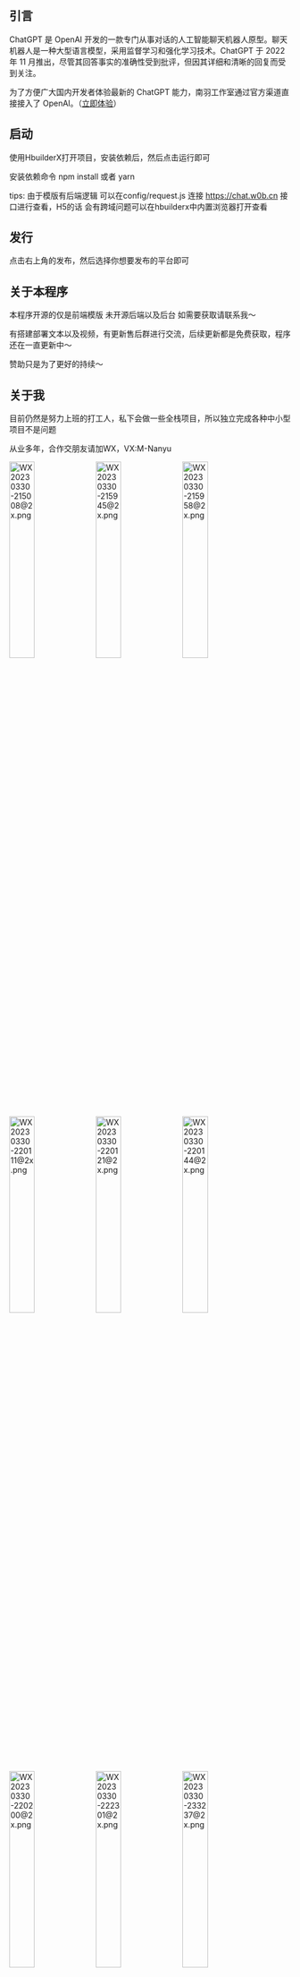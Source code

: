  ## 引言

ChatGPT 是 OpenAI 开发的一款专门从事对话的人工智能聊天机器人原型。聊天机器人是一种大型语言模型，采用监督学习和强化学习技术。ChatGPT 于 2022 年 11 月推出，尽管其回答事实的准确性受到批评，但因其详细和清晰的回复而受到关注。

为了方便广大国内开发者体验最新的 ChatGPT 能力，南羽工作室通过官方渠道直接接入了 OpenAI。（[立即体验](http://chat.w0b.cn)）


## 启动

使用HbuilderX打开项目，安装依赖后，然后点击运行即可

安装依赖命令 npm install 或者 yarn

tips: 由于模版有后端逻辑 可以在config/request.js 连接 https://chat.w0b.cn 接口进行查看，H5的话 会有跨域问题可以在hbuilderx中内置浏览器打开查看

## 发行

点击右上角的发布，然后选择你想要发布的平台即可

## 关于本程序

本程序开源的仅是前端模版 未开源后端以及后台 如需要获取请联系我～ 

有搭建部署文本以及视频，有更新售后群进行交流，后续更新都是免费获取，程序还在一直更新中～

赞助只是为了更好的持续～

 
## 关于我

目前仍然是努力上班的打工人，私下会做一些全栈项目，所以独立完成各种中小型项目不是问题

从业多年，合作交朋友请加WX，VX:M-Nanyu


<img src="https://p3-juejin.byteimg.com/tos-cn-i-k3u1fbpfcp/06a18256f9104403b517c8076819507a~tplv-k3u1fbpfcp-watermark.image?" alt="WX20230330-215008@2x.png" width="30%" />

<img src="https://p9-juejin.byteimg.com/tos-cn-i-k3u1fbpfcp/3eacd0abab734d24bd1fbd3aa4c8ccd2~tplv-k3u1fbpfcp-watermark.image?" alt="WX20230330-215945@2x.png" width="30%" />

<img src="https://p9-juejin.byteimg.com/tos-cn-i-k3u1fbpfcp/2831b11c6a5d4f96ae656a842d38b61f~tplv-k3u1fbpfcp-watermark.image?" alt="WX20230330-215958@2x.png" width="30%" />

<img src="https://p9-juejin.byteimg.com/tos-cn-i-k3u1fbpfcp/f3c872f7ac0749618840c2b626fa166b~tplv-k3u1fbpfcp-watermark.image?" alt="WX20230330-220111@2x.png" width="30%" />

<img src="https://p6-juejin.byteimg.com/tos-cn-i-k3u1fbpfcp/b3e42140af0e43bf9c199b7c3d9e7788~tplv-k3u1fbpfcp-watermark.image?" alt="WX20230330-220121@2x.png" width="30%" />

<img src="https://p9-juejin.byteimg.com/tos-cn-i-k3u1fbpfcp/238968a823164a49ae58e434c2272b87~tplv-k3u1fbpfcp-watermark.image?" alt="WX20230330-220144@2x.png" width="30%" />

<img src="https://p3-juejin.byteimg.com/tos-cn-i-k3u1fbpfcp/1822e38c6dc94354855f393423615046~tplv-k3u1fbpfcp-watermark.image?" alt="WX20230330-220200@2x.png" width="30%" />

<img src="https://p3-juejin.byteimg.com/tos-cn-i-k3u1fbpfcp/0e260e8015704866a873976e9ab8f32b~tplv-k3u1fbpfcp-watermark.image?" alt="WX20230330-222301@2x.png" width="30%" />

<img src="https://p6-juejin.byteimg.com/tos-cn-i-k3u1fbpfcp/bf15afd3a7cd4380b7dae17bfd5e5cf1~tplv-k3u1fbpfcp-watermark.image?" alt="WX20230330-233237@2x.png" width="30%" />


![image.png](https://p9-juejin.byteimg.com/tos-cn-i-k3u1fbpfcp/0bace09997e749fdbb73fbdb220d25df~tplv-k3u1fbpfcp-watermark.image?)
![image.png](https://p1-juejin.byteimg.com/tos-cn-i-k3u1fbpfcp/b02f87c965eb404e90de1a94437214de~tplv-k3u1fbpfcp-watermark.image?)
![image.png](https://p1-juejin.byteimg.com/tos-cn-i-k3u1fbpfcp/c69dc8050bd6461ca0cf3910f92fa530~tplv-k3u1fbpfcp-watermark.image?)
![image.png](https://p3-juejin.byteimg.com/tos-cn-i-k3u1fbpfcp/814c026c3f734b40998e51e5b8719d06~tplv-k3u1fbpfcp-watermark.image?)
![image.png](https://p6-juejin.byteimg.com/tos-cn-i-k3u1fbpfcp/f19ed3151f144acca8c3d0674c63d1fb~tplv-k3u1fbpfcp-watermark.image?)
![image.png](https://p9-juejin.byteimg.com/tos-cn-i-k3u1fbpfcp/e76b042a795d427a8758951e75b7eea1~tplv-k3u1fbpfcp-watermark.image?)
![image.png](https://p3-juejin.byteimg.com/tos-cn-i-k3u1fbpfcp/9340ba84937843eca6a7306a0d9caee8~tplv-k3u1fbpfcp-watermark.image?)
![image.png](https://p9-juejin.byteimg.com/tos-cn-i-k3u1fbpfcp/699c13b095b648ccb88dade035f65b1c~tplv-k3u1fbpfcp-watermark.image?)
![image.png](https://p3-juejin.byteimg.com/tos-cn-i-k3u1fbpfcp/3891e26e9b8e44848951ce719a6e0b62~tplv-k3u1fbpfcp-watermark.image?)
![image.png](https://p1-juejin.byteimg.com/tos-cn-i-k3u1fbpfcp/62283d37dd20454c9244b6555cfeb7f8~tplv-k3u1fbpfcp-watermark.image?)
![image.png](https://p1-juejin.byteimg.com/tos-cn-i-k3u1fbpfcp/6149b09bcbe147f3abdcc3a3ae8fd4f8~tplv-k3u1fbpfcp-watermark.image?)
![image.png](https://p6-juejin.byteimg.com/tos-cn-i-k3u1fbpfcp/ce3e01bcaeb94fe7bc8fcdf61eaa6c45~tplv-k3u1fbpfcp-watermark.image?)
![image.png](https://p6-juejin.byteimg.com/tos-cn-i-k3u1fbpfcp/93103fab4df64303ab09079a182111dc~tplv-k3u1fbpfcp-watermark.image?)
![image.png](https://p3-juejin.byteimg.com/tos-cn-i-k3u1fbpfcp/b7544a8c2d6f4a1bb62b236841ec8eab~tplv-k3u1fbpfcp-watermark.image?)
![image.png](https://p1-juejin.byteimg.com/tos-cn-i-k3u1fbpfcp/b2ab4480493c4647ac3f69f2d86917e0~tplv-k3u1fbpfcp-watermark.image?)
![image.png](https://p6-juejin.byteimg.com/tos-cn-i-k3u1fbpfcp/c93e563cf9e7428f99c2e4c965097e2b~tplv-k3u1fbpfcp-watermark.image?)
![image.png](https://p9-juejin.byteimg.com/tos-cn-i-k3u1fbpfcp/df5a36cfb1614bb98e63e96e9f4af947~tplv-k3u1fbpfcp-watermark.image?)
![image.png](https://p9-juejin.byteimg.com/tos-cn-i-k3u1fbpfcp/3831d843d6294cfeb3ea550bdab02c70~tplv-k3u1fbpfcp-watermark.image?)
![image.png](https://p9-juejin.byteimg.com/tos-cn-i-k3u1fbpfcp/93e77eed5f394e40b9aeea3d2ed36e34~tplv-k3u1fbpfcp-watermark.image?)